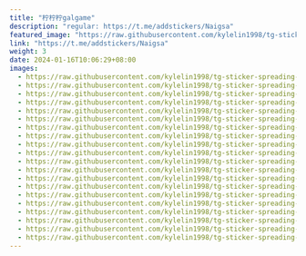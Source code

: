 ```yaml
---
title: "柠柠柠galgame"
description: "regular: https://t.me/addstickers/Naigsa"
featured_image: "https://raw.githubusercontent.com/kylelin1998/tg-sticker-spreading-worldwide-images/main/img/0a1ba185-8073-4bb2-8640-3d9ee03810e0.jpg"
link: "https://t.me/addstickers/Naigsa"
weight: 3
date: 2024-01-16T10:06:29+08:00
images:
  - https://raw.githubusercontent.com/kylelin1998/tg-sticker-spreading-worldwide-images/main/img/0a1ba185-8073-4bb2-8640-3d9ee03810e0.jpg
  - https://raw.githubusercontent.com/kylelin1998/tg-sticker-spreading-worldwide-images/main/img/54a4e085-0a6b-4d92-b634-dea47c6628da.jpg
  - https://raw.githubusercontent.com/kylelin1998/tg-sticker-spreading-worldwide-images/main/img/cfea74d1-17a0-4ff2-9ff3-f69181200e74.jpg
  - https://raw.githubusercontent.com/kylelin1998/tg-sticker-spreading-worldwide-images/main/img/48552681-caea-46e0-b416-bc8135a153ad.jpg
  - https://raw.githubusercontent.com/kylelin1998/tg-sticker-spreading-worldwide-images/main/img/02f1b21c-5366-4e0a-a1bd-b41a82a4e35a.jpg
  - https://raw.githubusercontent.com/kylelin1998/tg-sticker-spreading-worldwide-images/main/img/f250c54a-f1cc-4144-a007-b1862ceddeb4.jpg
  - https://raw.githubusercontent.com/kylelin1998/tg-sticker-spreading-worldwide-images/main/img/3c6fe50e-a304-408a-924c-3eb00a6f22d7.jpg
  - https://raw.githubusercontent.com/kylelin1998/tg-sticker-spreading-worldwide-images/main/img/038f30bf-d456-451d-bb70-824b7603388f.jpg
  - https://raw.githubusercontent.com/kylelin1998/tg-sticker-spreading-worldwide-images/main/img/15356d97-f203-448e-b737-44233b112f90.jpg
  - https://raw.githubusercontent.com/kylelin1998/tg-sticker-spreading-worldwide-images/main/img/a79ba894-6f82-4af5-bcfb-ad18011226af.jpg
  - https://raw.githubusercontent.com/kylelin1998/tg-sticker-spreading-worldwide-images/main/img/086bd048-b3a7-4bfc-b661-3d63fa6969d7.jpg
  - https://raw.githubusercontent.com/kylelin1998/tg-sticker-spreading-worldwide-images/main/img/cb992b3a-0cb0-4eed-9acb-6dec32ace2df.jpg
  - https://raw.githubusercontent.com/kylelin1998/tg-sticker-spreading-worldwide-images/main/img/1c9ab0d9-9053-4afb-9cea-c53690087998.jpg
  - https://raw.githubusercontent.com/kylelin1998/tg-sticker-spreading-worldwide-images/main/img/24b7b1ee-295d-4cc5-8172-3779e93fc11a.jpg
  - https://raw.githubusercontent.com/kylelin1998/tg-sticker-spreading-worldwide-images/main/img/25f3c0d9-5532-4fb2-9c8d-4b45c9ced0aa.jpg
  - https://raw.githubusercontent.com/kylelin1998/tg-sticker-spreading-worldwide-images/main/img/dda7c111-3fdd-4a69-bbeb-e502cf96ef51.jpg
  - https://raw.githubusercontent.com/kylelin1998/tg-sticker-spreading-worldwide-images/main/img/f5efca29-0ab4-4620-ae70-bc84331c5ee7.jpg
  - https://raw.githubusercontent.com/kylelin1998/tg-sticker-spreading-worldwide-images/main/img/a8dcbe26-eab4-4bfd-8b68-e8ba62bc5cef.jpg
  - https://raw.githubusercontent.com/kylelin1998/tg-sticker-spreading-worldwide-images/main/img/c6cb1b2e-e86e-48cc-89cf-834f8aa074ed.jpg
  - https://raw.githubusercontent.com/kylelin1998/tg-sticker-spreading-worldwide-images/main/img/c6841a92-7210-4e3d-baba-3a5856c34f1f.jpg
---
```

